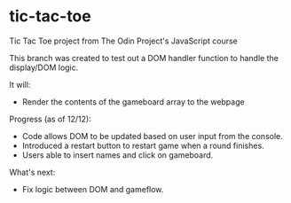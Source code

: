 # tic-tac-toe
Tic Tac Toe project from The Odin Project's JavaScript course

This branch was created to test out a DOM handler function to handle the display/DOM logic.

It will:
- Render the contents of the gameboard array to the webpage

Progress (as of 12/12):
- Code allows DOM to be updated based on user input from the console.
- Introduced a restart button to restart game when a round finishes.
- Users able to insert names and click on gameboard.

What's next:
- Fix logic between DOM and gameflow.

